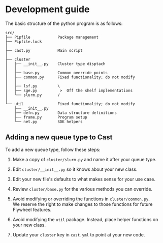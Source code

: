 # Development guide

The basic structure of the python program is as follows:

```
src/
├── Pipfile            Package management
├── Pipfile.lock
│
├── cast.py            Main script
│
├── cluster
│   ├── __init__.py    Cluster type disptach
│   │
│   ├── base.py        Common override points
│   ├── common.py      Fixed functionality; do not modify
│   │
│   ├── lsf.py         \
│   ├── sge.py          >  Off the shelf implementations
│   └── slurm.py       /
│
└── util               Fixed functionality; do not modify
    ├── __init__.py
    ├── defn.py        Data structure definitions
    ├── frame.py       Program setup
    └── net.py         SDK helpers
```

## Adding a new queue type to Cast

To add a new queue type, follow these steps:

1. Make a copy of `cluster/slurm.py` and name it after your queue type.

2. Edit `cluster/__init__.py` so it knows about your new class.

3. Edit your new file's defaults to what makes sense for your use case.

4. Review `cluster/base.py` for the various methods you can override.

5. Avoid modifying or overriding the functions in `cluster/common.py`.<br/>
We reserve the right to make changes to those functions for future Flywheel features.

6. Avoid modifying the `util` package. Instead, place helper functions on your new class.

7. Update your `cluster` key in `cast.yml` to point at your new code.

